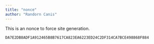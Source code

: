 ```yaml
---
title: "nonce"
author: "Randorn Canis"
---
```


This is an nonce to force site generation.

```
DA7E2DB8ADF1A912465B8B7617CA823EA6223ED24C2DF314CA7BCE498868F884
```
